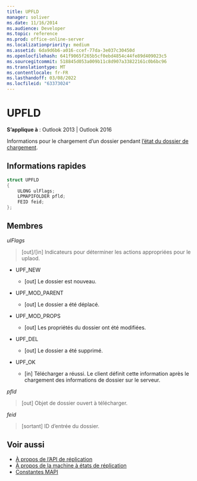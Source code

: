 ```yaml
---
title: UPFLD
manager: soliver
ms.date: 11/16/2014
ms.audience: Developer
ms.topic: reference
ms.prod: office-online-server
ms.localizationpriority: medium
ms.assetid: 6da9d6b6-a016-ccef-77da-3e037c30450d
ms.openlocfilehash: 641f9065f265b5cf0ebd4854c44fe89d409023c5
ms.sourcegitcommit: 518845d053a009b11c8d907a33822161c0b6bc96
ms.translationtype: MT
ms.contentlocale: fr-FR
ms.lasthandoff: 03/08/2022
ms.locfileid: "63373024"
---
```

# <a name="upfld"></a>UPFLD

**S’applique à** : Outlook 2013 | Outlook 2016 
  
Informations pour le chargement d’un dossier pendant [l’état du dossier de chargement](upload-folder-state.md).
  
## <a name="quick-info"></a>Informations rapides

```cpp
struct UPFLD 
{ 
    ULONG ulFlags; 
    LPMAPIFOLDER pfld; 
    FEID feid; 
}; 

```

## <a name="members"></a>Membres

_ulFlags_
  
> [out]/[in] Indicateurs pour déterminer les actions appropriées pour le uplaod. 
    
  - UPF_NEW
    
    - [out] Le dossier est nouveau.
    
  - UPF_MOD_PARENT
    
    - [out] Le dossier a été déplacé.
    
  - UPF_MOD_PROPS
    
    - [out] Les propriétés du dossier ont été modifiées.
    
  - UPF_DEL
    
    - [out] Le dossier a été supprimé.
    
  - UPF_OK
    
    - [in] Télécharger a réussi. Le client définit cette information après le chargement des informations de dossier sur le serveur.
    
_pfld_
  
> [out] Objet de dossier ouvert à télécharger.
    
_feid_
  
> [sortant] ID d’entrée du dossier.
    
## <a name="see-also"></a>Voir aussi

- [À propos de l’API de réplication](about-the-replication-api.md) 
- [À propos de la machine à états de réplication](about-the-replication-state-machine.md)
- [Constantes MAPI](mapi-constants.md)

